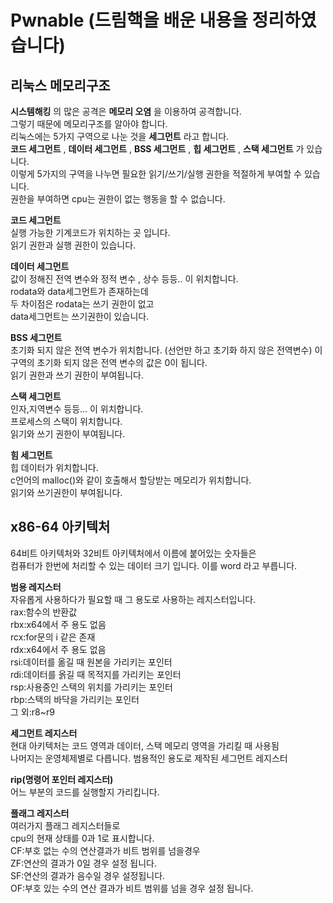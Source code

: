 # Pwnable (드림핵을 배운 내용을 정리하였습니다)


## 리눅스 메모리구조   
__시스템해킹__ 의 많은 공격은 __메모리 오염__ 을 이용하여 공격합니다.   
그렇기 때문에 메모리구조를 알아야 합니다.   
리눅스에는 5가지 구역으로 나눈 것을 __세그먼트__ 라고 합니다.   
__코드 세그먼트__ , __데이터 세그먼트__ , __BSS 세그먼트__ , __힙 세그먼트__ , __스택 세그먼트__ 가 있습니다.    
이렇게 5가지의 구역을 나누면 필요한 읽기/쓰기/실행 권한을 적절하게 부여할 수 있습니다.    
권한을 부여하면 cpu는 권한이 없는 행동을 할 수 없습니다.
    
__코드 세그먼트__   
실행 가능한 기계코드가 위치하는 곳 입니다.   
읽기 권한과 실행 권한이 있습니다. 

__데이터 세그먼트__   
값이 정해진 전역 변수와 정적 변수 , 상수 등등.. 이 위치합니다.   
rodata와 data세그먼트가 존재하는데   
두 차이점은 rodata는 쓰기 권한이 없고   
data세그먼트는 쓰기권한이 있습니다.   

__BSS 세그먼트__   
초기화 되지 않은 전역 변수가 위치합니다.
(선언만 하고 초기화 하지 않은 전역변수)
이 구역의 초기화 되지 않은 전역 변수의 값은 0이 됩니다.    
읽기 권한과 쓰기 권한이 부여됩니다.   

__스택 세그먼트__   
인자,지역변수 등등... 이 위치합니다.   
프로세스의 스택이 위치합니다.   
읽기와 쓰기 권한이 부여됩니다.   

__힘 세그먼트__   
힙 데이터가 위치합니다.   
c언어의 malloc()와 같이 호출해서 할당받는 메모리가 위치합니다.   
읽기와 쓰기권한이 부여됩니다.   

## x86-64 아키텍처
64비트 아키텍처와 32비트 아키텍처에서 이름에 붙어있는 숫자들은   
컴퓨터가 한번에 처리할 수 있는 데이터 크기 입니다. 이를 word 라고 부릅니다.   

__범용 레지스터__   
자유롭게 사용하다가 필요할 때 그 용도로 사용하는 레지스터입니다.   
rax:함수의 반환값   
rbx:x64에서 주 용도 없음   
rcx:for문의 i 같은 존재   
rdx:x64에서 주 용도 없음   
rsi:데이터를 옮길 때 원본을 가리키는 포인터   
rdi:데이터를 옭길 때 목적지를 가리키는 포인터   
rsp:사용중인 스택의 위치를 가리키는 포인터   
rbp:스택의 바닥을 가리키는 포인터   
그 외:r8~r9   
   
__세그먼트 레지스터__   
현대 아키텍처는 코드 영역과 데이터, 스택 메모리 영역을 가리킬 때 사용됨   
나머지는 운영체제별로 다릅니다. 범용적인 용도로 제작된 세그먼트 레지스터   

__rip(명령어 포인터 레지스터)__   
어느 부분의 코드를 실행할지 가리킵니다.   

__플래그 레지스터__   
여러가지 플래그 레지스터들로   
cpu의 현재 상태를 0과 1로 표시합니다.   
CF:부호 없는 수의 연산결과가 비트 범위를 넘을경우   
ZF:연산의 결과가 0일 경우 설정 됩니다.   
SF:연산의 결과가 음수일 경우 설정됩니다.   
OF:부호 있는 수의 연산 결과가 비트 범위를 넘을 경우 설정 됩니다.
